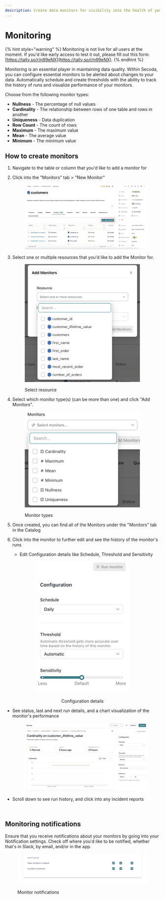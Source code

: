 ```yaml
---
description: Create data monitors for visibility into the health of your data stack
---
```


# Monitoring

{% hint style="warning" %}
Monitoring is not live for all users at the moment. If you'd like early access to test it out, please fill out this form: [https://tally.so/r/n99eNX](https://tally.so/r/n99eNX).
{% endhint %}

Monitoring is an essential player in maintaining data quality. Within Secoda, you can configure essential monitors to be alerted about changes to your data. Automatically schedule and create thresholds with the ability to track the history of runs and visualize performance of your monitors.

Choose from the following monitor types:

* **Nullness** - The percentage of null values
* **Cardinality** - The relationship between rows of one table and rows in another
* **Uniqueness** - Data duplication
* **Row Count** - The count of rows
* **Maximum** - The maximum value
* **Mean** - The average value
* **Minimum** - The minimum value

## How to create monitors

1. Navigate to the table or column that you'd like to add a monitor for
2.  Click into the "Monitors" tab > "New Monitor"&#x20;

    <figure><img src="../.gitbook/assets/Screenshot 2023-09-20 at 11.21.50 AM.png" alt=""><figcaption></figcaption></figure>
3.  Select one or multiple resources that you'd like to add the Monitor for.

    <div align="left">

    <figure><img src="../.gitbook/assets/Screenshot 2023-09-20 at 11.26.00 AM.png" alt="" width="375"><figcaption><p>Select resource</p></figcaption></figure>

    </div>
4.  Select which monitor type(s) (can be more than one) and click "Add Monitors".&#x20;



    <div align="left">

    <figure><img src="../.gitbook/assets/Screenshot 2023-09-20 at 11.55.04 AM.png" alt="" width="375"><figcaption><p>Monitor types</p></figcaption></figure>

    </div>
5. Once created, you can find all of the Monitors under the "Monitors" tab in the Catalog
6. Click into the monitor to further edit and see the history of the monitor's runs
   * Edit Configuration details like Schedule, Threshold and Sensitivity&#x20;

<div align="center">

<figure><img src="../.gitbook/assets/Screenshot 2023-09-20 at 11.33.40 AM (1).png" alt="" width="305"><figcaption><p>Configuration details</p></figcaption></figure>

</div>

*   See status, last and next run details, and a chart visualization of the monitor's performance

    <div align="left">

    <figure><img src="../.gitbook/assets/Screenshot 2023-09-20 at 11.58.03 AM.png" alt=""><figcaption></figcaption></figure>

    </div>
*   Scroll down to see run history, and click into any incident reports&#x20;

    <figure><img src="../.gitbook/assets/Kapture 2023-09-20 at 11.58.46.gif" alt=""><figcaption></figcaption></figure>

## Monitoring notifications

Ensure that you receive notifications about your monitors by going into your Notification settings. Check off where you'd like to be notified, whether that's in Slack, by email, and/or in the app.

<div align="left">

<figure><img src="../.gitbook/assets/Screenshot 2023-09-20 at 3.17.05 PM.png" alt=""><figcaption><p>Monitor notifications</p></figcaption></figure>

</div>
